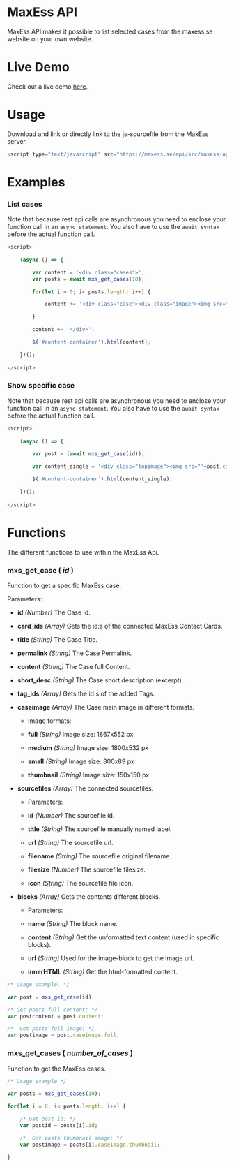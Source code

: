 # MaxEss API
MaxEss API makes it possible to list selected cases from the maxess.se website on your own website.

# Live Demo
Check out a live demo [here](http://maxess.se/api/demo/).

# Usage
Download and link or directly link to the js-sourcefile from the MaxEss server.
```javascript
<script type="text/javascript" src="https://maxess.se/api/src/maxess-api.js"></script>
```

# Examples
### List cases ###

Note that because rest api calls are asynchronous you need to enclose your function call in an `async statement`. You also have to use the `await syntax` before the actual function call.
```javascript
<script>
		
	(async () => {

		var content = '<div class="cases">';
		var posts = await mxs_get_cases(10);

		for(let i = 0; i< posts.length; i++) {

			content += '<div class="case"><div class="image"><img src="'+posts[i].caseimage.thumbnail+'"></div><div class="text"><h2>'+posts[i].title+'</h2>'+posts[i].short_desc+'</div></div>';

		}

		content += '</div>';

		$('#content-container').html(content);	

	})();
		
</script>
 ```
 
### Show specific case ###

Note that because rest api calls are asynchronous you need to enclose your function call in an `async statement`. You also have to use the `await syntax` before the actual function call.
```javascript
<script>
		
	(async () => {

		var post = (await mxs_get_case(id));

		var content_single = '<div class="topimage"><img src="'+post.caseimage.full+'"></div><h1>'+post.title+'</h1><div class="content">'+post.content+'</div>';

		$('#content-container').html(content_single);

	})();
		
</script>
 ```
 
# Functions
The different functions to use within the MaxEss Api.

### mxs_get_case ( _id_ ) 
Function to get a specific MaxEss case.

Parameters:

- **id**
_(Number)_ The Case id.

- **card_ids**
_(Array)_ Gets the id:s of the connected MaxEss Contact Cards.

- **title**
_(String)_ The Case Title.

- **permalink**
_(String)_ The Case Permalink.

- **content**
_(String)_ The Case full Content.

- **short_desc**
_(String)_ The Case short description (excerpt).

- **tag_ids**
_(Array)_ Gets the id:s of the added Tags.

- **caseimage**
_(Array)_ The Case main image in different formats.
	- Image formats:

	- **full**
	_(String)_ Image size: 1867x552 px
	
	- **medium**
	_(String)_ Image size: 1800x532 px
	
	- **small**
	_(String)_ Image size: 300x89 px
	
	- **thumbnail**
	_(String)_ Image size: 150x150 px
	
- **sourcefiles**
_(Array)_ The connected sourcefiles.
	- Parameters:

	- **id**
	_(Number)_ The sourcefile id.
	
	- **title**
	_(String)_ The sourcefile manually named label.
	
	- **url**
	_(String)_ The sourcefile url.
	
	- **filename**
	_(String)_ The sourcefile original filename.
	
	- **filesize**
	_(Number)_ The sourcefile filesize.
	
	- **icon**
	_(String)_ The sourcefile file icon.

- **blocks**
_(Array)_ Gets the contents different blocks.
	- Parameters:

	- **name**
	_(String)_ The block name.
	
	- **content**
	_(String)_ Get the unformatted text content (used in specific blocks).
	
	- **url**
	_(String)_ Used for the image-block to get the image url.
	
	- **innerHTML**
	_(String)_ Get the html-formatted content.

```javascript
/* Usage example. */

var post = mxs_get_case(id);

/* Get posts full content: */
var postcontent = post.content;

/*  Get posts full image: */ 
var postimage = post.caseimage.full;
 ```

### mxs_get_cases ( _number_of_cases_ ) 
Function to get the MaxEss cases.


```javascript
/* Usage example */

var posts = mxs_get_cases(10);

for(let i = 0; i< posts.length; i++) {

	/* Get post id: */
	var postid = posts[i].id;

	/*  Get posts thumbnail image: */ 
	var postimage = posts[i].caseimage.thumbnail;

}
 ```
